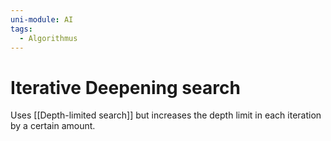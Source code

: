 ```yaml
---
uni-module: AI
tags:
  - Algorithmus
---
```


# Iterative Deepening search

Uses [[Depth-limited search]] but increases the depth limit in each iteration by a certain amount.
